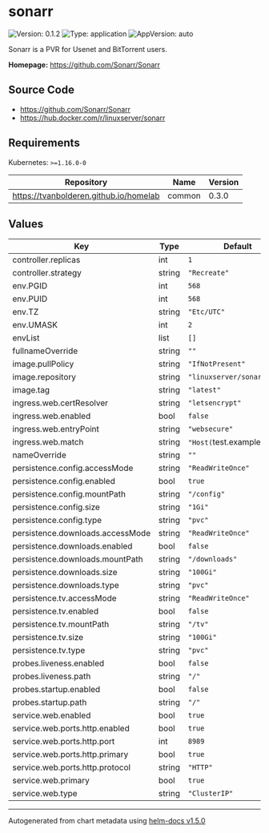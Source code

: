 # sonarr

![Version: 0.1.2](https://img.shields.io/badge/Version-0.1.2-informational?style=flat-square) ![Type: application](https://img.shields.io/badge/Type-application-informational?style=flat-square) ![AppVersion: auto](https://img.shields.io/badge/AppVersion-auto-informational?style=flat-square)

Sonarr is a PVR for Usenet and BitTorrent users.

**Homepage:** <https://github.com/Sonarr/Sonarr>

## Source Code

* <https://github.com/Sonarr/Sonarr>
* <https://hub.docker.com/r/linuxserver/sonarr>

## Requirements

Kubernetes: `>=1.16.0-0`

| Repository | Name | Version |
|------------|------|---------|
| https://tvanbolderen.github.io/homelab | common | 0.3.0 |

## Values

| Key | Type | Default | Description |
|-----|------|---------|-------------|
| controller.replicas | int | `1` |  |
| controller.strategy | string | `"Recreate"` |  |
| env.PGID | int | `568` |  |
| env.PUID | int | `568` |  |
| env.TZ | string | `"Etc/UTC"` |  |
| env.UMASK | int | `2` |  |
| envList | list | `[]` |  |
| fullnameOverride | string | `""` |  |
| image.pullPolicy | string | `"IfNotPresent"` |  |
| image.repository | string | `"linuxserver/sonarr"` |  |
| image.tag | string | `"latest"` |  |
| ingress.web.certResolver | string | `"letsencrypt"` |  |
| ingress.web.enabled | bool | `false` |  |
| ingress.web.entryPoint | string | `"websecure"` |  |
| ingress.web.match | string | `"Host(`test.example.com`)"` |  |
| nameOverride | string | `""` |  |
| persistence.config.accessMode | string | `"ReadWriteOnce"` |  |
| persistence.config.enabled | bool | `true` |  |
| persistence.config.mountPath | string | `"/config"` |  |
| persistence.config.size | string | `"1Gi"` |  |
| persistence.config.type | string | `"pvc"` |  |
| persistence.downloads.accessMode | string | `"ReadWriteOnce"` |  |
| persistence.downloads.enabled | bool | `false` |  |
| persistence.downloads.mountPath | string | `"/downloads"` |  |
| persistence.downloads.size | string | `"100Gi"` |  |
| persistence.downloads.type | string | `"pvc"` |  |
| persistence.tv.accessMode | string | `"ReadWriteOnce"` |  |
| persistence.tv.enabled | bool | `false` |  |
| persistence.tv.mountPath | string | `"/tv"` |  |
| persistence.tv.size | string | `"100Gi"` |  |
| persistence.tv.type | string | `"pvc"` |  |
| probes.liveness.enabled | bool | `false` |  |
| probes.liveness.path | string | `"/"` |  |
| probes.startup.enabled | bool | `false` |  |
| probes.startup.path | string | `"/"` |  |
| service.web.enabled | bool | `true` |  |
| service.web.ports.http.enabled | bool | `true` |  |
| service.web.ports.http.port | int | `8989` |  |
| service.web.ports.http.primary | bool | `true` |  |
| service.web.ports.http.protocol | string | `"HTTP"` |  |
| service.web.primary | bool | `true` |  |
| service.web.type | string | `"ClusterIP"` |  |

----------------------------------------------
Autogenerated from chart metadata using [helm-docs v1.5.0](https://github.com/norwoodj/helm-docs/releases/v1.5.0)
